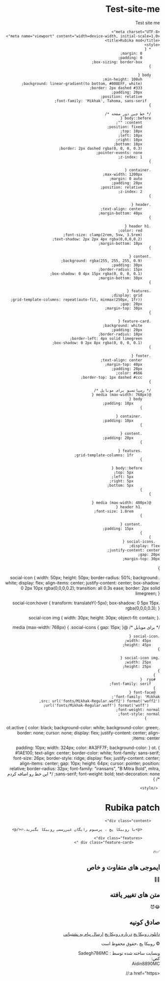 # Test-site-me
Test site me
<!DOCTYPE html>
<html lang="fa" dir="rtl">
<head>
    <link rel="stylesheet" href="https://fonts.googleapis.com/css2?family=Vazirmatn:wght@400;700&display=swap">
    
    <meta charset="UTF-8">
    <meta name="viewport" content="width=device-width, initial-scale=1.0">
    <title>Rubika mod</title>
    <style>
        * {
            margin: 0;
            padding: 0;
            box-sizing: border-box;
        }

        body {
            min-height: 100vh;
            background: linear-gradient(to bottom, #008EFF, white);
            border: 2px dashed #333;
            padding: 20px;
            position: relative;
          font-family: 'Mikhak', Tahoma, sans-serif;
        }

        /* خط چین دور صفحه */
        body::before {
            content: "";
            position: fixed;
            top: 10px;
            left: 10px;
            right: 10px;
            bottom: 10px;
            border: 2px dashed rgba(0, 0, 0, 0.3);
            pointer-events: none;
            z-index: 1;
        }

        .container {
            max-width: 1200px;
            margin: 0 auto;
            padding: 20px;
            position: relative;
            z-index: 2;
        }

        .header {
            text-align: center;
            margin-bottom: 40px;
        }

        .header h1 {
            color: red;
            font-size: clamp(2rem, 5vw, 3.5rem);
            text-shadow: 2px 2px 4px rgba(0,0,0,0.2);
            margin-bottom: 10px;
        }

        .content {
            background: rgba(255, 255, 255, 0.9);
            padding: 30px;
            border-radius: 15px;
            box-shadow: 0 4px 15px rgba(0, 0, 0, 0.1);
            margin-bottom: 30px;
        }

        .features {
            display: grid;
            grid-template-columns: repeat(auto-fit, minmax(250px, 1fr));
            gap: 20px;
            margin-top: 30px;
        }

        .feature-card {
            background: white;
            padding: 20px;
            border-radius: 10px;
            border-left: 4px solid limegreen;
            box-shadow: 0 2px 8px rgba(0, 0, 0, 0.1);
        }

        .footer {
            text-align: center;
            margin-top: 40px;
            padding: 20px;
            color: #666;
            border-top: 1px dashed #ccc;
        }

        /* رسپانسیو برای موبایل */
        @media (max-width: 768px) {
            body {
                padding: 10px;
            }
            
            .container {
                padding: 10px;
            }
            
            .content {
                padding: 20px;
            }
            
            .features {
                grid-template-columns: 1fr;
            }
            
            body::before {
                top: 5px;
                left: 5px;
                right: 5px;
                bottom: 5px;
            }
        }

        @media (max-width: 480px) {
            .header h1 {
                font-size: 1.8rem;
            }
            
            .content {
                padding: 15px;
            }
        }
      .social-icons {
    display: flex;
    justify-content: center;
    gap: 20px;
    margin-top: 30px;
}

.social-icon {
    width: 50px;
    height: 50px;
    border-radius: 50%;
    background: white;
    display: flex;
    align-items: center;
    justify-content: center;
    box-shadow: 0 2px 10px rgba(0,0,0,0.2);
    transition: all 0.3s ease;
    border: 2px solid limegreen;
}

.social-icon:hover {
    transform: translateY(-5px);
    box-shadow: 0 5px 15px rgba(0,0,0,0.3);
}

.social-icon img {
    width: 30px;
    height: 30px;
    object-fit: contain;
}

/* برای موبایل */
@media (max-width: 768px) {
    .social-icons {
        gap: 15px;
    }
    
    .social-icon {
        width: 45px;
        height: 45px;
    }
    
    .social-icon img {
        width: 25px;
        height: 25px;
    }
      }
      #ryo  {
        font-family: serif;
      }
      @font-face {
    font-family: 'Mikhak';
    src: url('fonts/Mikhak-Regular.woff2') format('woff2'),
         url('fonts/Mikhak-Regular.woff') format('woff');
    font-weight: normal;
    font-style: normal;
          }
      
   .ot:active  {
     color: black;
     background-color: white;
    background-color: green;
    border: none;
    cursor: none;
    display: flex;
    justify-content: center;
    align-items: center;
     
   }
      .ot {
    padding: 10px;
    width: 324px;
    color: #A3FF7F;
    background-color: #1AE100;
    text-align: center;
    border-color: white;
    font-family: sans-serif;
    font-size: 26px;
    border-style: ridge;
    display: flex;
    justify-content: center;
    align-items: center;
    gap: 10px;
    height: 64px;
    cursor: pointer;
    position: relative;
    border-radius: 32px;
    font-family: "iransans", "B Mitra Bold", mitra, sans-serif;
    font-weight: bold;
    text-decoration: none; /* این خط رو اضافه کردم */
        }

     </style>
</head>
<body>
    <div class="container">
        <div class="header">
            <h1 id="ryo">Rubika patch
            </h1>
            <p></p>
        </div>

        <div class="content">
          
            <p>با روبیکا پچ ، پرمیوم رایگان غیررسمی روبیکا بگیرید.🔥</p>
            
            <div class="features">
                <div class="feature-card ">
✅🔥                  <h2>ایموجی های متفاوت و خاص</h2>
                </div>
                <div class="feature-card">
         🤫🔥           <h2>متن های تغییر یافته</h2>
                </div>
            <div class="feature-card "
                >
          😂😈    <h2>صادق کونیه</h2>
            </div>
        </div>
      <div class="features">
        <a class="ot" href="https://t.me/Rubika_mod_ap_bot">دانلود روبیکا پچ</a>
        <a class="ot" href="./other/about">درباره روبیکا پچ</a>
        <a class="ot" href="./other/texts"> ارسال پیام به پشتیبانی</a>
      </div>
        <div class="footer">
            <p>©   روبیکا پچ ،حقوق محفوظ است</p>
          <p>
  وبسایت  ساخته شده توسط : Sadegh786MC
            <br> کص: <br>Aidin8890MC
          </p>
          <div class="social-icons">
    <a href="https://
          </div>
        </div>
    </div>
</body>
</html>
